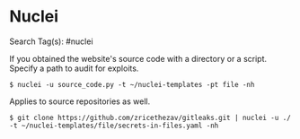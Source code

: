 # Nuclei

Search Tag(s): #nuclei

If you obtained the website's source code with a directory or a script. Specify a path to audit for exploits.

```
$ nuclei -u source_code.py -t ~/nuclei-templates -pt file -nh
```

Applies to source repositories as well.

```
$ git clone https://github.com/zricethezav/gitleaks.git | nuclei -u ./ -t ~/nuclei-templates/file/secrets-in-files.yaml -nh
```